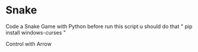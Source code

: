 # Snake
Code a Snake Game with Python
before run this script u should do that " pip install windows-curses "

Control with Arrow 
